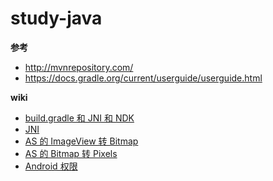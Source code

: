 # study-java

**参考**  
* http://mvnrepository.com/
* https://docs.gradle.org/current/userguide/userguide.html

**wiki**  
* [build.gradle 和 JNI 和 NDK](https://github.com/nonelittlesong/study-java/wiki/build.gradle)
* [JNI](https://github.com/nonelittlesong/study-java/wiki/jni)
* [AS 的 ImageView 转 Bitmap](https://github.com/nonelittlesong/study-java/wiki/ImageViewtoBitmap)
* [AS 的 Bitmap 转 Pixels](https://github.com/nonelittlesong/study-java/wiki/BitmaptoPixels)
* [Android 权限](https://github.com/nonelittlesong/study-java/wiki/checkSelfPermission)
